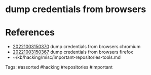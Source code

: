 # dump credentials from browsers

# References
- [20221003150370](/zet/20221003150370/README.md) dump credentials from browsers chromium
- [20221003150367](/zet/20221003150367/README.md) dump credentials from browsers firefox
- ~/kb/hacking/misc/important-repositories-tools.md

Tags:
    #assorted #hacking #repositories #important
